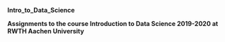 <b> Intro_to_Data_Science <b>


Assignments to the course Introduction to Data Science 2019-2020 at RWTH Aachen University
